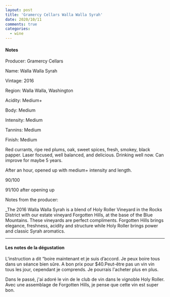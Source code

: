 ```yaml
---
layout: post
title: 'Gramercy Cellars Walla Walla Syrah'
date: 2020/10/11
comments: true
categories:
  - wine
---
```


#### Notes

Producer: Gramercy Cellars

Name: Walla Walla Syrah

Vintage: 2016

Region: Walla Walla, Washington

Acidity: Medium+

Body: Medium

Intensity: Medium

Tannins: Medium

Finish: Medium

Red currants, ripe red plums, oak, sweet spices, fresh, smokey, black papper. Laser focused, well balanced, and delicious. Drinking well now. Can improve for maybe 5 years.

After an hour, opened up with medium+ intensity and length.

90/100

91/100 after opening up

Notes from the producer:

\_The 2016 Walla Walla Syrah is a blend of Holy Roller Vineyard in the Rocks District with our estate vineyard Forgotten Hills,
at the base of the Blue Mountains. These vineyards are perfect compliments. Forgotten Hills brings elegance, freshness,
acidity and structure while Holy Roller brings power and classic Syrah aromatics.

---

#### Les notes de la dégustation

L’instruction a dit “boire maintenant et je suis d’accord. Je peux boire tous dans un séance bien sûre. A bon prix pour \$40.Peut-être pas un vin vin tous les jour, cependant je comprends. Je pourrais l'acheter plus en plus.

Dans le passé, j'ai adoré le vin de le club de vin dans le vignoble Holy Roller. Avec une assemblage de Forgotten Hills,
je pense que cette vin est super bon.
